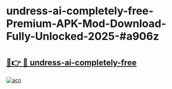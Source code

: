 # undress-ai-completely-free-Premium-APK-Mod-Download-Fully-Unlocked-2025-#a906z

# <h2><a href="https://bedroomkl.my?title=undress-ai-completely-free&ref=1AP">🔗👉 🔴 undress-ai-completely-free</a></h2>

[![acn](https://github.com/user-attachments/assets/0f9c940e-d8b0-45ae-aac7-cd30a18b3e1c)](https://bedroomkl.my?title=undress-ai-completely-free&ref=1AP)

